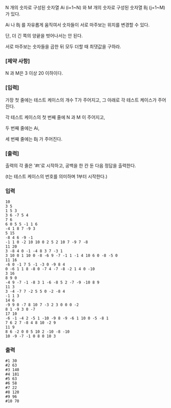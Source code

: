 N 개의 숫자로 구성된 숫자열 Ai (i=1~N) 와 M 개의 숫자로 구성된 숫자열 Bj (j=1~M) 가 있다.

Ai 나 Bj 를 자유롭게 움직여서 숫자들이 서로 마주보는 위치를 변경할 수 있다.

단, 더 긴 쪽의 양끝을 벗어나서는 안 된다.

서로 마주보는 숫자들을 곱한 뒤 모두 더할 때 최댓값을 구하라.

### [제약 사항]

N 과 M은 3 이상 20 이하이다.


### [입력]

가장 첫 줄에는 테스트 케이스의 개수 T가 주어지고, 그 아래로 각 테스트 케이스가 주어진다.

각 테스트 케이스의 첫 번째 줄에 N 과 M 이 주어지고,

두 번째 줄에는 Ai,

세 번째 줄에는 Bj 가 주어진다.

### [출력]

출력의 각 줄은 '#t'로 시작하고, 공백을 한 칸 둔 다음 정답을 출력한다.

(t는 테스트 케이스의 번호를 의미하며 1부터 시작한다.)

### 입력
```commandline
10
3 5
1 5 3
3 6 -7 5 4
7 6
6 0 5 5 -1 1 6
-4 1 8 7 -9 3
5 15
-8 4 6 -9 -1
-1 1 0 -2 10 10 0 2 5 2 10 7 -9 7 -8
11 20
3 -8 4 0 -1 -4 8 3 7 -3 1
3 10 0 1 10 0 -8 -6 9 -7 -1 1 -1 4 10 6 0 -8 -5 0
11 16
-6 0 -1 7 5 -1 -3 0 -9 8 4
0 -6 1 1 8 -8 0 -7 4 -7 -8 -2 1 4 0 -10
3 16
8 9 0
-4 9 -7 -1 -8 3 1 -6 -8 5 2 -7 -9 -10 8 9
11 3
3 -4 -7 7 -2 5 5 0 -2 -8 4
-1 1 3
14 6
-9 9 0 -7 8 10 7 -3 2 3 0 0 0 -2
8 1 -9 3 0 -7
17 10
-6 -1 -4 2 -5 1 -10 -9 8 -9 -6 1 10 0 -5 -8 1
7 6 2 7 -8 4 8 10 -2 9
11 9
8 6 -2 0 0 5 10 2 -10 -8 -10
10 -9 -7 -1 0 8 0 10 3
```

### 출력
```commandline
#1 30
#2 63
#3 140
#4 181
#5 63
#6 58
#7 22
#8 120
#9 96
#10 70
```